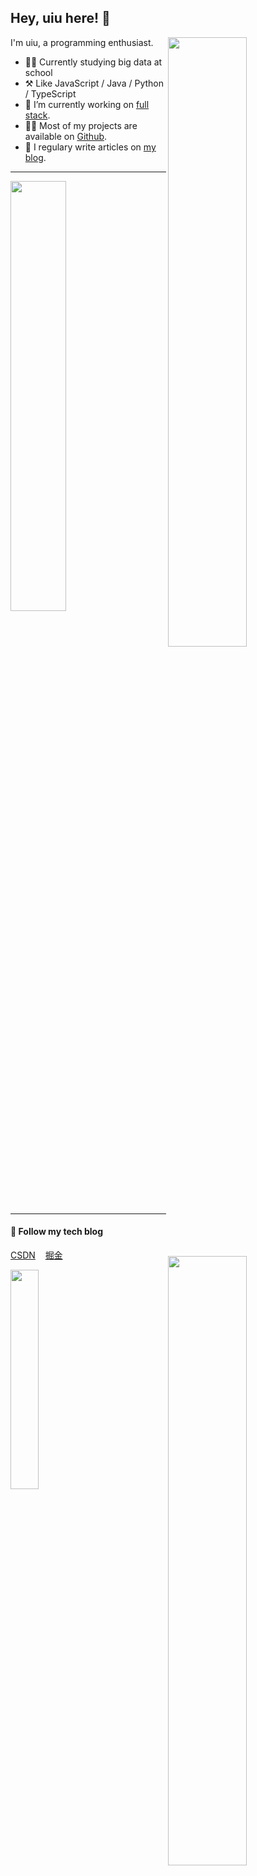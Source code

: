 
## Hey, uiu here! :wave:

[<img align="right" width="50%" src="https://github-readme-stats.vercel.app/api?username=uiuing&count_private=true&show_icons=true&hide=issues" draggable="false">]("https://github.com/uiuing")

I'm uiu, a programming enthusiast.

-   👨‍🎓 Currently studying big data at school
-   ⚒️ Like JavaScript / Java / Python / TypeScript
-   🔭 I’m currently working on <a href="https://www.w3schools.com/whatis/whatis_fullstack.asp" target="_blank">full stack</a>.
-   👨‍💻 Most of my projects are available on <a href="https://github.com/uiuing" target="_blank">Github</a>.
-   📝 I regulary write articles on <a href="https://uiuing.blog.csdn.net/" target="_blank">my blog</a>.

---



 [<img align="right" width="50%" src="https://github-readme-streak-stats.herokuapp.com/?user=uiuing" draggable="false">]("https://github.com/uiuing")


[<img   width="42%" src="https://github-readme-stats.vercel.app/api/top-langs/?username=uiuing&layout=compact&hide=css,html" draggable="false">]("https://github.com/uiuing")


---


#### 🌟 **Follow my tech blog**

<a href="https://uiuing.blog.csdn.net" target="_blank">CSDN</a>  &nbsp;&nbsp; <a href="https://juejin.cn/user/4037839851890990" target="_blank">掘金</a>  



<a href="https://uiuing.blog.csdn.net" target="_blank">
<img align="left" width="30%" src="https://user-images.githubusercontent.com/73827386/155535171-41d4c49e-c4b7-435a-bc5d-7a3c8a883cb5.png" draggable="false">
</a>





